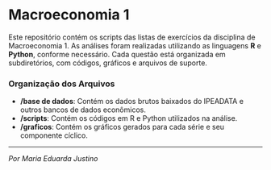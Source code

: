 # Macroeconomia 1

Este repositório contém os scripts das listas de exercícios da disciplina de Macroeconomia 1. As análises foram realizadas utilizando as linguagens **R** e **Python**, conforme necessário. Cada questão está organizada em subdiretórios, com códigos, gráficos e arquivos de suporte.

### Organização dos Arquivos
- **/base de dados**: Contém os dados brutos baixados do IPEADATA e outros bancos de dados econômicos.
- **/scripts**: Contém os códigos em R e Python utilizados na análise.
- **/graficos**: Contém os gráficos gerados para cada série e seu componente cíclico.

---

*Por Maria Eduarda Justino*
